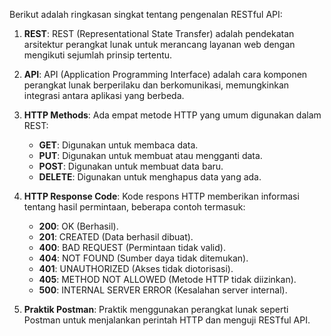 Berikut adalah ringkasan singkat tentang pengenalan RESTful API:

1. **REST**: REST (Representational State Transfer) adalah pendekatan arsitektur perangkat lunak untuk merancang layanan web dengan mengikuti sejumlah prinsip tertentu.

2. **API**: API (Application Programming Interface) adalah cara komponen perangkat lunak berperilaku dan berkomunikasi, memungkinkan integrasi antara aplikasi yang berbeda.

3. **HTTP Methods**: Ada empat metode HTTP yang umum digunakan dalam REST:
   - **GET**: Digunakan untuk membaca data.
   - **PUT**: Digunakan untuk membuat atau mengganti data.
   - **POST**: Digunakan untuk membuat data baru.
   - **DELETE**: Digunakan untuk menghapus data yang ada.

4. **HTTP Response Code**: Kode respons HTTP memberikan informasi tentang hasil permintaan, beberapa contoh termasuk:
   - **200**: OK (Berhasil).
   - **201**: CREATED (Data berhasil dibuat).
   - **400**: BAD REQUEST (Permintaan tidak valid).
   - **404**: NOT FOUND (Sumber daya tidak ditemukan).
   - **401**: UNAUTHORIZED (Akses tidak diotorisasi).
   - **405**: METHOD NOT ALLOWED (Metode HTTP tidak diizinkan).
   - **500**: INTERNAL SERVER ERROR (Kesalahan server internal).

5. **Praktik Postman**: Praktik menggunakan perangkat lunak seperti Postman untuk menjalankan perintah HTTP dan menguji RESTful API.
